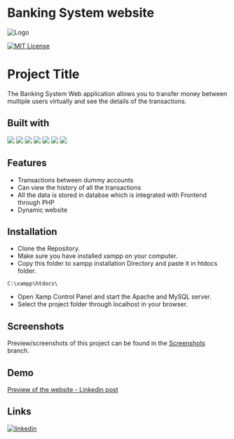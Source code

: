# Banking System website

![Logo](https://res.cloudinary.com/dcprg19es/image/upload/v1666507873/Miscellaneous/logo_czgnmx.svg)

[![MIT License](https://img.shields.io/badge/License-MIT-green.svg)](https://choosealicense.com/licenses/mit/)

# Project Title


The Banking System Web application allows you to transfer money between multiple users virtually and see the details of the transactions.

## Built with

<img src="https://img.shields.io/badge/HTML5-E34F26?style=for-the-badge&logo=html5&logoColor=white" /> <img src="https://img.shields.io/badge/CSS3-1572B6?style=for-the-badge&logo=css3&logoColor=white" /> <img src="https://img.shields.io/badge/PHP-777BB4?style=for-the-badge&logo=php&logoColor=white" /> <img src="https://img.shields.io/badge/MySQL-005C84?style=for-the-badge&logo=mysql&logoColor=white" /> <img src="https://img.shields.io/badge/JavaScript-323330?style=for-the-badge&logo=javascript&logoColor=F7DF1E" /> <img src="https://img.shields.io/badge/Xampp-F37623?style=for-the-badge&logo=xampp&logoColor=white" /> <img src="https://img.shields.io/badge/VSCode-0078D4?style=for-the-badge&logo=visual%20studio%20code&logoColor=white" />

## Features

- Transactions between dummy accounts
- Can view the history of all the transactions
- All the data is stored in databse which is integrated with Frontend through PHP
- Dynamic website 


## Installation

- Clone the Repository.
- Make sure you have installed xampp on your computer.
- Copy this folder to xampp installation Directory and paste it in htdocs folder.
```
C:\xampp\htdocs\
```
- Open Xamp Control Panel and start the Apache and MySQL server.
- Select the project folder through localhost in your browser.

## Screenshots

Preview/screenshots of this project can be found in the [Screenshots](https://github.com/TheAlchemist75/Online-Banking-System/tree/main/Screenshots) branch.

## Demo

[Preview of the website - Linkedin post](https://www.linkedin.com/posts/shubham-manur-629006194_task1-task3-webdevelopment-activity-6855434943452065792-yPxO?utm_source=share&utm_medium=member_desktop)

## Links
[![linkedin](https://img.shields.io/badge/linkedin-0A66C2?style=for-the-badge&logo=linkedin&logoColor=white)](https://www.linkedin.com/in/shubham-manur-629006194/)
